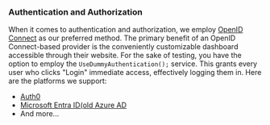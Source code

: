 ### Authentication and Authorization

When it comes to authentication and authorization, we employ [OpenID Connect](https://openid.net/developers/how-connect-works/) as our preferred method. The primary benefit of an OpenID Connect-based provider is the conveniently customizable dashboard accessible through their website. For the sake of testing, you have the option to employ the `UseDummyAuthentication();` service. This grants every user who clicks "Login" immediate access, effectively logging them in. Here are the platforms we support:

-   [Auth0](Auth0.md)
-   [Microsoft Entra ID(old Azure AD](AzureAD.md)
-   And more...
